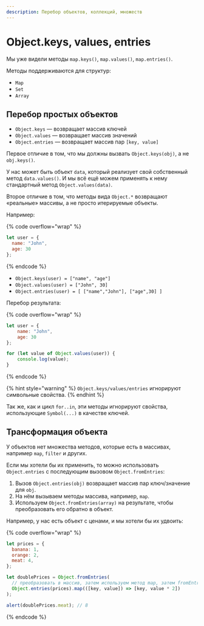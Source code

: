 ```yaml
---
description: Перебор объектов, коллекций, множеств
---
```


# Object.keys, values, entries

Мы уже видели методы `map.keys()`, `map.values()`, `map.entries()`.

Методы поддерживаются для структур:

* `Map`
* `Set`
* `Array`

## Перебор простых объектов

* `Object.keys` — возвращает массив ключей
* `Object.values` — возвращает массив значений
* `Object.entries` — возвращает массив пар `[key, value]`

Первое отличие в том, что мы должны вызвать `Object.keys(obj)`, а не `obj.keys()`.

У нас может быть объект `data`, который реализует свой собственный метод `data.values()`. И мы всё ещё можем применять к нему стандартный метод `Object.values(data)`.

Второе отличие в том, что методы вида `Object.*` возвращают «реальные» массивы, а не просто итерируемые объекты.

Например:

{% code overflow="wrap" %}
```javascript
let user = {
  name: "John",
  age: 30
};
```
{% endcode %}

* `Object.keys(user) = ["name", "age"]`
* `Object.values(user) = ["John", 30]`
* `Object.entries(user) = [ ["name","John"], ["age",30] ]`

Перебор результата:

{% code overflow="wrap" %}
```javascript
let user = {
    name: "John",
    age: 30
};

for (let value of Object.values(user)) {
    console.log(value);
}
```
{% endcode %}

{% hint style="warning" %}
`Object.keys/values/entries` игнорируют символьные свойства.
{% endhint %}

Так же, как и цикл `for..in`, эти методы игнорируют свойства, использующие `Symbol(...)` в качестве ключей.

## Трансформация объекта

У объектов нет множества методов, которые есть в массивах, например `map`, `filter` и других.

Если мы хотели бы их применить, то можно использовать `Object.entries` с последующим вызовом `Object.fromEntries`:

1. Вызов `Object.entries(obj)` возвращает массив пар ключ/значение для `obj`.
2. На нём вызываем методы массива, например, `map`.
3. Используем `Object.fromEntries(array)` на результате, чтобы преобразовать его обратно в объект.

Например, у нас есть объект с ценами, и мы хотели бы их удвоить:

{% code overflow="wrap" %}
```javascript
let prices = {
  banana: 1,
  orange: 2,
  meat: 4,
};

let doublePrices = Object.fromEntries(
  // преобразовать в массив, затем используем метод map, затем fromEntries обратно объект
  Object.entries(prices).map(([key, value]) => [key, value * 2])
);

alert(doublePrices.meat); // 8
```
{% endcode %}

